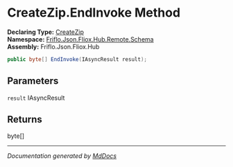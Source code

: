﻿<!--  
  <auto-generated>   
    The contents of this file were generated by a tool.  
    Changes to this file may be list if the file is regenerated  
  </auto-generated>   
-->

# CreateZip.EndInvoke Method

**Declaring Type:** [CreateZip](../index.md)  
**Namespace:** [Friflo.Json.Fliox.Hub.Remote.Schema](../../index.md)  
**Assembly:** Friflo.Json.Fliox.Hub

```csharp
public byte[] EndInvoke(IAsyncResult result);
```

## Parameters

`result`  IAsyncResult

## Returns

byte\[\]

___

*Documentation generated by [MdDocs](https://github.com/ap0llo/mddocs)*
